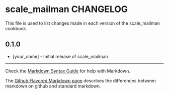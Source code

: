 # scale_mailman CHANGELOG

This file is used to list changes made in each version of the scale_mailman cookbook.

## 0.1.0
- [your_name] - Initial release of scale_mailman

- - -
Check the [Markdown Syntax Guide](http://daringfireball.net/projects/markdown/syntax) for help with Markdown.

The [Github Flavored Markdown page](http://github.github.com/github-flavored-markdown/) describes the differences between markdown on github and standard markdown.
